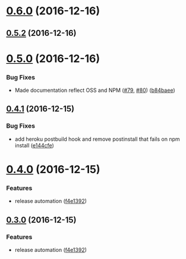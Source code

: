 <a name="0.6.0"></a>
# [0.6.0](https://github.com/Dynatrace/davis-server/compare/v0.5.2...v0.6.0) (2016-12-16)



<a name="0.5.2"></a>
## [0.5.2](https://github.com/Dynatrace/davis-server/compare/v0.5.0...v0.5.2) (2016-12-16)


<a name="0.5.0"></a>
# [0.5.0](https://github.com/Dynatrace/davis-server/compare/v0.4.1...v0.5.0) (2016-12-16)


### Bug Fixes

* Made documentation reflect OSS and NPM ([#79](https://github.com/Dynatrace/davis-server/issues/79), [#80](https://github.com/Dynatrace/davis-server/issues/80)) ([b84baee](https://github.com/Dynatrace/davis-server/commit/b84baee))



<a name="0.4.1"></a>
## [0.4.1](https://github.com/Dynatrace/davis-server/compare/v0.4.0...v0.4.1) (2016-12-15)


### Bug Fixes

* add heroku postbuild hook and remove postinstall that fails on npm install ([e144cfe](https://github.com/Dynatrace/davis-server/commit/e144cfe))



<a name="0.4.0"></a>
# [0.4.0](https://github.com/Dynatrace/davis-server/compare/v0.3.0...v0.4.0) (2016-12-15)


### Features

* release automation ([f4e1392](https://github.com/Dynatrace/davis-server/commit/f4e1392))



<a name="0.3.0"></a>
## [0.3.0](https://github.com/Dynatrace/davis-server/tree/v0.3.0) (2016-12-15)


### Features

* release automation ([f4e1392](https://github.com/Dynatrace/davis-server/commit/f4e1392))



